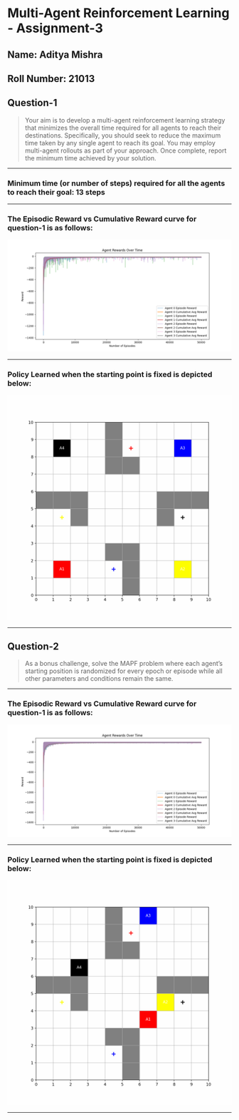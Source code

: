 # Multi-Agent Reinforcement Learning - Assignment-3
## Name: Aditya Mishra
## Roll Number: 21013

## Question-1
>Your aim is to develop a multi-agent reinforcement learning strategy that minimizes the overall time required for all agents to reach their destinations. Specifically, you should seek to reduce the maximum time taken by any single agent to reach its goal. You may employ multi-agent rollouts as part of your approach. Once complete, report the minimum time achieved by your solution.


---
### Minimum time (or number of steps) required for all the agents to reach their goal: 13 steps 
---   

### The Episodic Reward vs Cumulative Reward curve for question-1 is as follows:
![Episodic vs Cumulative Reward (Episodes 1-1000)](Question-1/rewards-q1.png)

--- 

### Policy Learned when the starting point is fixed is depicted below:
![](Question-1/path-q1.gif)

--- 

## Question-2
>As a bonus challenge, solve the MAPF problem where each agent’s starting position is randomized for every epoch or episode while all other parameters and conditions remain the same.

---

### The Episodic Reward vs Cumulative Reward curve for question-1 is as follows:
![Episodic vs Cumulative Reward (Episodes 1-1000)](Question-2/rewards-q2.png)

--- 

### Policy Learned when the starting point is fixed is depicted below:
![](Question-2/path-q2.gif)

--- 




